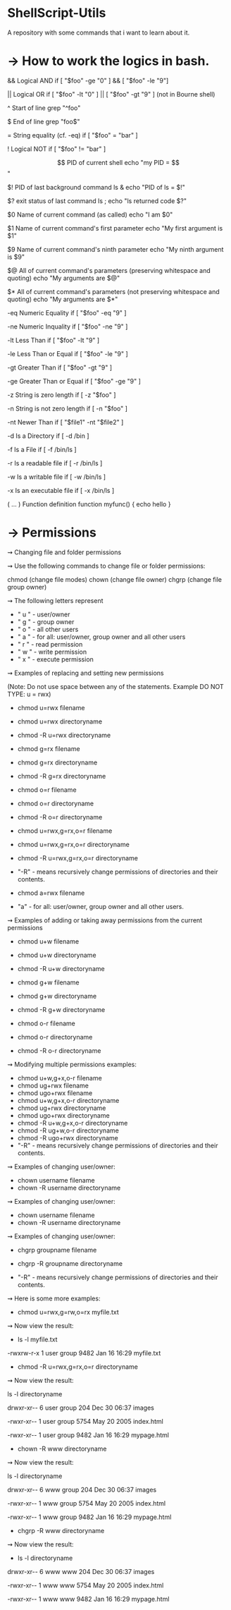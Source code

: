 # ShellScript-Utils
A repository with some commands that i want to learn about it.

# → How to work the logics in bash.

&&	Logical AND	if [ "$foo" -ge "0" ] && [ "$foo" -le "9"]

||	Logical OR	if [ "$foo" -lt "0" ] || [ "$foo" -gt "9" ] (not in Bourne shell)

^	Start of line	grep "^foo"

$	End of line	grep "foo$"

=	String equality (cf. -eq)	if [ "$foo" = "bar" ]

!	Logical NOT	if [ "$foo" != "bar" ]

$$	PID of current shell	echo "my PID = $$"

$!	PID of last background command	ls & echo "PID of ls = $!"

$?	exit status of last command	ls ; echo "ls returned code $?"

$0	Name of current command (as called)	echo "I am $0"

$1	Name of current command's first parameter	echo "My first argument is $1"

$9	Name of current command's ninth parameter	echo "My ninth argument is $9"

$@	All of current command's parameters (preserving whitespace and quoting)	echo "My arguments are $@"

$*	All of current command's parameters (not preserving whitespace and quoting)	echo "My arguments are $*"

-eq	Numeric Equality	if [ "$foo" -eq "9" ]

-ne	Numeric Inquality	if [ "$foo" -ne "9" ]

-lt	Less Than	if [ "$foo" -lt "9" ]

-le	Less Than or Equal	if [ "$foo" -le "9" ]

-gt	Greater Than	if [ "$foo" -gt "9" ]

-ge	Greater Than or Equal	if [ "$foo" -ge "9" ]

-z	String is zero length	if [ -z "$foo" ]

-n	String is not zero length	if [ -n "$foo" ]

-nt	Newer Than	if [ "$file1" -nt "$file2" ]

-d	Is a Directory	if [ -d /bin ]

-f	Is a File	if [ -f /bin/ls ]

-r	Is a readable file	if [ -r /bin/ls ]

-w	Is a writable file	if [ -w /bin/ls ]

-x	Is an executable file	if [ -x /bin/ls ]

( ... )	Function definition	function myfunc() { echo hello }

# → Permissions

⇝ Changing file and folder permissions

⇝ Use the following commands to change file or folder permissions:

chmod (change file modes)
chown (change file owner)
chgrp (change file group owner)

⇝ The following letters represent

* " u " - user/owner
* " g " - group owner
* " o " - all other users
* " a " - for all: user/owner, group owner and all other users
* " r " - read permission
* " w " - write permission
* " x " - execute permission

⇝ Examples of replacing and setting new permissions

(Note: Do not use space between any of the statements.
Example DO NOT TYPE: u = rwx)

 * chmod u=rwx filename
 * chmod u=rwx directoryname
 * chmod -R u=rwx directoryname

 * chmod g=rx filename
 * chmod g=rx directoryname
 * chmod -R g=rx directoryname

 * chmod o=r filename
 * chmod o=r directoryname
 * chmod -R o=r directoryname

 * chmod u=rwx,g=rx,o=r filename
 * chmod u=rwx,g=rx,o=r directoryname
 * chmod -R u=rwx,g=rx,o=r directoryname
 * "-R" - means recursively change permissions of directories and their contents.
 * chmod a=rwx filename
 * "a" - for all: user/owner, group owner and all other users.

⇝ Examples of adding or taking away permissions from the current permissions

 * chmod u+w filename
 * chmod u+w directoryname
 * chmod -R u+w directoryname

 * chmod g+w filename
 * chmod g+w directoryname
 * chmod -R g+w directoryname

 * chmod o-r filename
 * chmod o-r directoryname
 * chmod -R o-r directoryname
 
⇝ Modifying multiple permissions examples:

* chmod u+w,g+x,o-r filename
* chmod ug+rwx filename
* chmod ugo+rwx filename
* chmod u+w,g+x,o-r directoryname
* chmod ug+rwx directoryname
* chmod ugo+rwx directoryname
* chmod -R u+w,g+x,o-r directoryname
* chmod -R ug+w,o-r directoryname
* chmod -R ugo+rwx directoryname
* "-R" - means recursively change permissions of directories and their contents.

⇝ Examples of changing user/owner:

* chown username filename
* chown -R username directoryname

⇝ Examples of changing user/owner:

* chown username filename
* chown -R username directoryname

⇝ Examples of changing user/owner:

* chgrp groupname filename
* chgrp -R groupname directoryname

* "-R" - means recursively change permissions of directories and their contents.

⇝ Here is some more examples:

* chmod u=rwx,g=rw,o=rx myfile.txt

⇝ Now view the result:

* ls -l myfile.txt

-rwxrw-r-x 1 user group 9482 Jan 16 16:29 myfile.txt

* chmod -R u=rwx,g=rx,o=r directoryname

⇝ Now view the result:

ls -l directoryname

drwxr-xr-- 6 user group 204 Dec 30 06:37 images

-rwxr-xr-- 1 user group 5754 May 20 2005 index.html

-rwxr-xr-- 1 user group 9482 Jan 16 16:29 mypage.html

* chown -R www directoryname

⇝ Now view the result:

ls -l directoryname

drwxr-xr-- 6 www group 204 Dec 30 06:37 images

-rwxr-xr-- 1 www group 5754 May 20 2005 index.html

-rwxr-xr-- 1 www group 9482 Jan 16 16:29 mypage.html

* chgrp -R www directoryname

⇝ Now view the result:

* ls -l directoryname

drwxr-xr-- 6 www www 204 Dec 30 06:37 images

-rwxr-xr-- 1 www www 5754 May 20 2005 index.html

-rwxr-xr-- 1 www www 9482 Jan 16 16:29 mypage.html 
